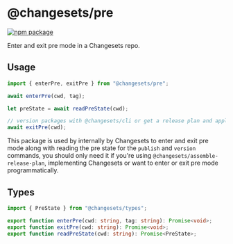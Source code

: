 # @changesets/pre

[![npm package](https://img.shields.io/npm/v/@changesets/pre)](https://npmjs.com/package/@changesets/pre)

[//]: # ([![View changelog]&#40;https://img.shields.io/badge/Explore%20Changelog-brightgreen&#41;]&#40;./CHANGELOG.md&#41;)

Enter and exit pre mode in a Changesets repo.

## Usage

```ts
import { enterPre, exitPre } from "@changesets/pre";

await enterPre(cwd, tag);

let preState = await readPreState(cwd);

// version packages with @changesets/cli or get a release plan and apply it
await exitPre(cwd);
```

This package is used by internally by Changesets to enter and exit pre mode along with reading the pre state for the `publish` and `version` commands, you should only need it if you're using `@changesets/assemble-release-plan`, implementing Changesets or want to enter or exit pre mode programmatically.

## Types

```ts
import { PreState } from "@changesets/types";

export function enterPre(cwd: string, tag: string): Promise<void>;
export function exitPre(cwd: string): Promise<void>;
export function readPreState(cwd: string): Promise<PreState>;
```
